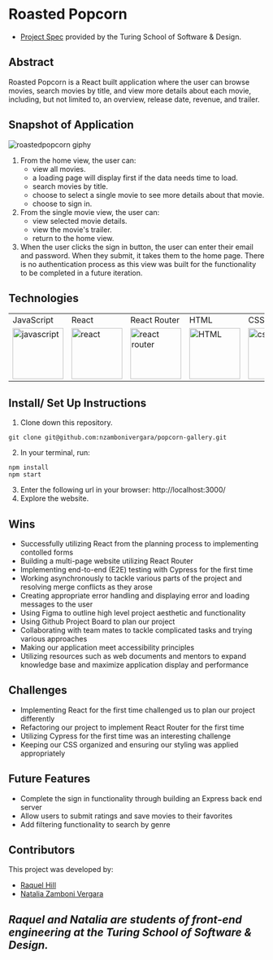 # Roasted Popcorn

- [Project Spec](https://frontend.turing.edu/projects/module-3/rancid-tomatillos-v3.html) provided by the Turing School of Software & Design.

## Abstract

Roasted Popcorn is a React built application where the user can browse movies, search movies by title, and view more details about each movie, including, but not limited to, an overview, release date, revenue, and trailer. 

## Snapshot of Application

![roastedpopcorn giphy](https://user-images.githubusercontent.com/81186709/139347459-9086ea2f-f4a4-4f8a-9d3e-e4bed1308470.gif)


1. From the home view, the user can:
    - view all movies. 
    - a loading page will display first if the data needs time to load.
    - search movies by title.
    - choose to select a single movie to see more details about that movie.
    - choose to sign in.
2. From the single movie view, the user can:
    - view selected movie details.
    - view the movie's trailer.
    - return to the home view.
4. When the user clicks the sign in button, the user can enter their email and password. When they submit, it takes them to the home page. There is no authentication process as this view was built for the functionality to be completed in a future iteration.


## Technologies

<table>
    <tr>
        <td>JavaScript</td>
        <td>React</td>
        <td>React Router</td>
        <td>HTML</td>
        <td>CSS</td>
        <td>Figma</td>
        <td>Cypress</td>
        <td>Heroku</td>
        <td>Fetch API</td>
    </tr>
    </tr>
        <td><img src="https://user-images.githubusercontent.com/73092355/119360616-074c6580-bc68-11eb-8ac1-f1ca05b87bf8.png" alt="javascript" width="100" height="auto" /></td>
        <td><img src="https://user-images.githubusercontent.com/73092355/119361040-74f89180-bc68-11eb-845a-29ec9f93f095.png" alt="react" width="100" height="auto" /></td>
        <td><img src="https://user-images.githubusercontent.com/73092355/119361186-9d808b80-bc68-11eb-97ee-05bde2700716.png" alt="react router" width="100" height="auto" /></td>
        <td><img src="https://user-images.githubusercontent.com/73092355/119402191-d553f700-bc99-11eb-8cd3-6ef44023d530.png" alt="HTML" width="100" height="auto" /></td>
        <td><img src="https://user-images.githubusercontent.com/73092355/119402395-1e0bb000-bc9a-11eb-9173-30403b8848d1.png" alt="css" width="100" height="auto" /></td>
        <td><img src="https://cdn.freebiesupply.com/logos/large/2x/figma-1-logo-png-transparent.png" alt="figma" width="100" height="auto" /></td>
        <td><img src="https://user-images.githubusercontent.com/73092355/119361263-b5f0a600-bc68-11eb-9f41-8e10aa013e7a.png" alt="Cypress" width="100" height="auto" /></td>
        <td><img src="https://user-images.githubusercontent.com/73092355/119402483-3bd91500-bc9a-11eb-9465-edf38b6a68d3.png" alt="Heroku" width="100" height="auto" /></td>
         <td><img src="https://www.freecodecamp.org/news/content/images/size/w2000/2020/08/wall-2.jpeg" alt="Heroku" width="100" height="auto" /></td>
    </tr>
</table>

## Install/ Set Up Instructions

1. Clone down this repository.
  ```
  git clone git@github.com:nzambonivergara/popcorn-gallery.git
  ```
2. In your terminal, run:
  ```
  npm install
  npm start
  ```
3. Enter the following url in your browser: http://localhost:3000/
4. Explore the website.

## Wins

- Successfully utilizing React from the planning process to implementing contolled forms
- Building a multi-page website utilizing React Router
- Implementing end-to-end (E2E) testing with Cypress for the first time
- Working asynchronously to tackle various parts of the project and resolving merge conflicts as they arose
- Creating appropriate error handling and displaying error and loading messages to the user
- Using Figma to outline high level project aesthetic and functionality
- Using Github Project Board to plan our project
- Collaborating with team mates to tackle complicated tasks and trying various approaches
- Making our application meet accessibility principles  
- Utilizing resources such as web documents and mentors to expand knowledge base and maximize application display and performance

## Challenges

- Implementing React for the first time challenged us to plan our project differently
- Refactoring our project to implement React Router for the first time
- Utilizing Cypress for the first time was an interesting challenge
- Keeping our CSS organized and ensuring our styling was applied appropriately

## Future Features

- Complete the sign in functionality through building an Express back end server
- Allow users to submit ratings and save movies to their favorites
- Add filtering functionality to search by genre

## Contributors

This project was developed by:

- [Raquel Hill](https://github.com/Raquelhill)
- [Natalia Zamboni Vergara](https://github.com/nzambonivergara)

*Raquel and Natalia are students of front-end engineering at the Turing School of Software & Design.*
---
